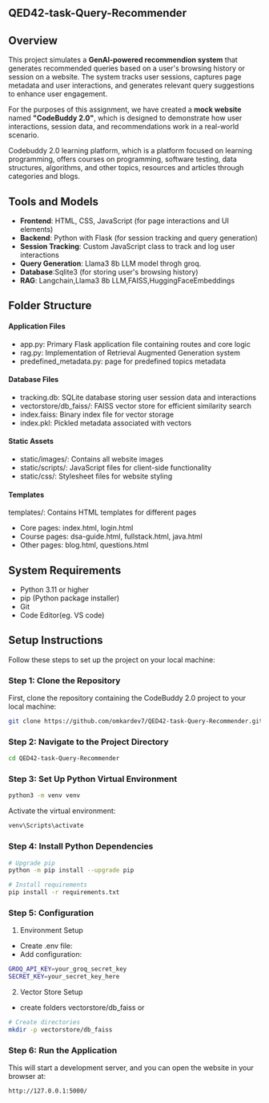 ## QED42-task-Query-Recommender
## Overview

This project simulates a **GenAI-powered recommendion system** that generates recommended queries based on a user's browsing history or session on a website. The system tracks user sessions, captures page metadata and user interactions, and generates relevant query suggestions to enhance user engagement. 

For the purposes of this assignment, we have created a **mock website** named **"CodeBuddy 2.0"**, which is designed to demonstrate how user interactions, session data, and recommendations work in a real-world scenario.

Codebuddy 2.0 learning platform, which is a platform focused on learning programming, offers courses on programming, software testing, data structures, algorithms, and other topics, resources and articles through categories and blogs.

## Tools and Models

- **Frontend**: HTML, CSS, JavaScript (for page interactions and UI elements)
- **Backend**: Python with Flask (for session tracking and query generation)
- **Session Tracking**: Custom JavaScript class to track and log user interactions
- **Query Generation**: Llama3 8b LLM model throgh groq.
- **Database**:Sqlite3 (for storing user's browsing history)
- **RAG**: Langchain,Llama3 8b LLM,FAISS,HuggingFaceEmbeddings

## Folder Structure

#### Application Files

- app.py: Primary Flask application file containing routes and core logic
- rag.py: Implementation of Retrieval Augmented Generation system
- predefined_metadata.py: page for predefined topics metadata 

#### Database Files

- tracking.db: SQLite database storing user session data and interactions
- vectorstore/db_faiss/: FAISS vector store for efficient similarity search
- index.faiss: Binary index file for vector storage
- index.pkl: Pickled metadata associated with vectors


#### Static Assets

- static/images/: Contains all website images
- static/scripts/: JavaScript files for client-side functionality
- static/css/: Stylesheet files for website styling

#### Templates
templates/: Contains HTML templates for different pages

- Core pages: index.html, login.html
- Course pages: dsa-guide.html, fullstack.html, java.html
- Other pages: blog.html, questions.html

## System Requirements

- Python 3.11 or higher
- pip (Python package installer)
- Git
- Code Editor(eg. VS code)

## Setup Instructions
Follow these steps to set up the project on your local machine:

### Step 1: Clone the Repository

First, clone the repository containing the CodeBuddy 2.0 project to your local machine:

```bash
git clone https://github.com/omkardev7/QED42-task-Query-Recommender.git
```
### Step 2: Navigate to the Project Directory
```bash
cd QED42-task-Query-Recommender
```
### Step 3: Set Up Python Virtual Environment
```bash
python3 -m venv venv
```
Activate the virtual environment:
```bash
venv\Scripts\activate
```

### Step 4: Install Python Dependencies
```bash
# Upgrade pip
python -m pip install --upgrade pip

# Install requirements
pip install -r requirements.txt
```

### Step 5: Configuration
1. Environment Setup
- Create .env file:
- Add configuration:
```bash
GROQ_API_KEY=your_groq_secret_key
SECRET_KEY=your_secret_key_here
```
2. Vector Store Setup
- create folders vectorstore/db_faiss or
 ```bash
# Create directories
mkdir -p vectorstore/db_faiss
```
### Step 6: Run the Application
This will start a development server, and you can open the website in your browser at:
 ```bash
http://127.0.0.1:5000/
```
